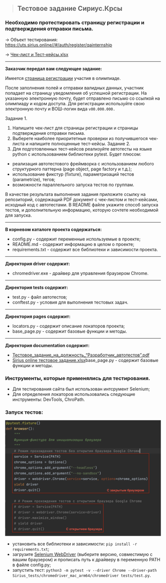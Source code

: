 >## Тестовое задание Сириус.Крсы

### Необходимо протестировать страницу регистрации и подтверждения отправки письма.

→ Объект тестирования: https://uts.sirius.online//#/auth/register/qainternship

→ [Чек-лист и Тест-кейсы.xlsx](documentation%2FSirius%20online%20%D1%82%D0%B5%D1%81%D1%82%D0%BE%D0%B2%D0%BE%D0%B5%20%D0%B7%D0%B0%D0%B4%D0%B0%D0%BD%D0%B8%D0%B5.xlsx)
***


**Заказчик передал вам следующее задание:**

Имеется [страница регистрации](https://uts.sirius.online//#/auth/register/qainternship) участия в олимпиаде.

После заполнения полей и отправки валидных данных, участник попадает
на страницу уведомления об успешной регистрации. На указанную
электронную почту, будет отправлено письмо со ссылкой на олимпиаду и
кодом доступа.
Для регистрации используйте свою электронную почту и ВОШ-логин вида
`v00.000.000.`

Задание 1.
1. Напишите чек-лист для страницы регистрации и страницы
подтверждения отправки письма.
2. Выберете наиболее приоритетные проверки из получившегося
чек-листа и напишите полноценные тест-кейсы.
Задание 2.
1. Для подготовленных тест-кейсов реализуйте автотесты на языке
python с использованием библиотеки pytest.
Будет плюсом:
- реализация автотестового фреймворка с использованием любого
структурного паттерна (page object, page factory и т.д.);
- использование фикстур (fixture), параметризаций тестов
(parametrize), тегов;
- возможности параллельного запуска тестов по группам.

В качестве результата выполнения задания приложите ссылку на
репозиторий, содержащий PDF документ с чек-листом и тест-кейсами,
исходный код с автотестами.
В README файле укажите способ запуска тестов, и дополнительную
информацию, которую сочтете необходимой для запуска.


***
**В корневом каталоге проекта содержаться:**
* config.py - содержит переменные используемые в проекте;
* README.md - содержит информацию в целом о проекте;
* requirements.txt - содержит все библиотеки и зависимости проекта.
***
**Директория driver содержит:**
* chromedriver.exe - драйвер для управления браузером Chrome.
***
**Директория tests содержит:**
* test.py - файл автотестов;
* conftest.py - условия для выполнения тестовых задач.
***
**Директория pages содержит:**
* locators.py - содержит описание локаторов проекта;
* base_page.py - содержит базовые функции и методы.
***
**Директория documentation содержит:**
* [Тестовое_задание_на_должность_“Разработчик_автотестов”.pdf](documentation%2F%D0%A2%D0%B5%D1%81%D1%82%D0%BE%D0%B2%D0%BE%D0%B5_%D0%B7%D0%B0%D0%B4%D0%B0%D0%BD%D0%B8%D0%B5_%D0%BD%D0%B0_%D0%B4%D0%BE%D0%BB%D0%B6%D0%BD%D0%BE%D1%81%D1%82%D1%8C_%E2%80%9C%D0%A0%D0%B0%D0%B7%D1%80%D0%B0%D0%B1%D0%BE%D1%82%D1%87%D0%B8%D0%BA_%D0%B0%D0%B2%D1%82%D0%BE%D1%82%D0%B5%D1%81%D1%82%D0%BE%D0%B2%E2%80%9D.pdf)
* [Sirius online тестовое задание.xlsx](documentation%2FSirius%20online%20%D1%82%D0%B5%D1%81%D1%82%D0%BE%D0%B2%D0%BE%D0%B5%20%D0%B7%D0%B0%D0%B4%D0%B0%D0%BD%D0%B8%D0%B5.xlsx)base_page.py - содержит базовые функции и методы.


### Инструменты, которые применялись для тестирования.

* Для тестирования сайта был использован 
интсрумент Selenium;
* Для определения локаторов использовались 
следующие инструменты: DevTools, ChroPath. 

### Запуск тестов:

![visual_instruction.png](documentation%2Fvisual_instruction.png)

* установить все библиотеки и зависимости: `pip install -r requirements.txt`;
* загрузите [Selenium WebDriver](https://chromedriver.chromium.org/downloads) (выберите версию, совместимую с вашим браузером) и прописать путь к драйверу в переменную PATH в файле config.py;
* запустить тест: `python3 -m pytest -v --driver Chrome --driver-path Sirius_tests/chromedriver_mac_arm64/chromedriver tests/test.py`.

